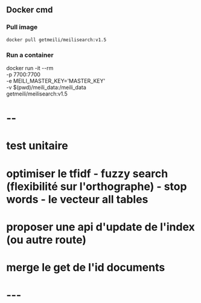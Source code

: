 ## Docker cmd 
### Pull image
```docker pull getmeili/meilisearch:v1.5```

### Run a container 
docker run -it --rm \
  -p 7700:7700 \
  -e MEILI_MASTER_KEY='MASTER_KEY'\
  -v $(pwd)/meili_data:/meili_data \
  getmeili/meilisearch:v1.5

# -- 
# test unitaire
# optimiser le tfidf - fuzzy search (flexibilité sur l'orthographe) - stop words - le vecteur all tables
# proposer une api d'update de l'index (ou autre route)
# merge le get de l'id documents
# ---